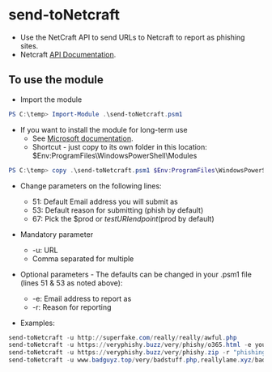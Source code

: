 # send-toNetcraft

- Use the NetCraft API to send URLs to Netcraft to report as phishing sites.
- Netcraft [API Documentation](https://report.netcraft.com/api/v2#tag/report/paths/~1report~1urls/post).

## To use the module

- Import the module

```PowerShell
PS C:\temp> Import-Module .\send-toNetcraft.psm1
```

- If you want to install the module for long-term use
  - See [Microsoft documentation](https://docs.microsoft.com/en-us/powershell/scripting/developer/module/installing-a-powershell-module?view=powershell-7).
  - Shortcut - just copy to its own folder in this location: $Env:ProgramFiles\WindowsPowerShell\Modules

```PowerShell
PS C:\temp> copy .\send-toNetcraft.psm1 $Env:ProgramFiles\WindowsPowerShell\Modules\send-toNetcraft\send-toNetcraft.psm1
```

- Change parameters on the following lines:  
  - 51: Default Email address you will submit as
  - 53: Default reason for submitting (phish by default)
  - 67: Pick the $prod or $test URI endpoint ($prod by default)

- Mandatory parameter
  - -u: URL
  - Comma separated for multiple
- Optional parameters - The defaults can be changed in your .psm1 file (lines 51 & 53 as noted above):
  - -e: Email address to report as
  - -r: Reason for reporting  
- Examples:

```PowerShell
send-toNetcraft -u http://superfake.com/really/really/awful.php  
send-toNetcraft -u https://veryphishy.buzz/very/phishy/o365.html -e you@your.com -r phishing  
send-toNetcraft -u https://veryphishy.buzz/very/phishy.zip -r "phishing kit"
send-toNetcraft -u www.badguyz.top/very/badstuff.php,reallylame.xyz/badstuff.asp
```
